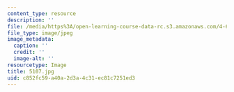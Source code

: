 ```yaml
---
content_type: resource
description: ''
file: /media/https%3A/open-learning-course-data-rc.s3.amazonaws.com/4-614-religious-architecture-and-islamic-cultures-fall-2002/c852fc59a40a2d3a4c31ec81c7251ed3_5107.jpg
file_type: image/jpeg
image_metadata:
  caption: ''
  credit: ''
  image-alt: ''
resourcetype: Image
title: 5107.jpg
uid: c852fc59-a40a-2d3a-4c31-ec81c7251ed3
---
```

